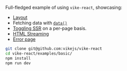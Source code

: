 Full-fledged example of using `vike-react`, showcasing:

- [Layout](https://vike.dev/Layout)
- Fetching data with [`data()`](https://vike.dev/data)
- [Toggling SSR](https://vike.dev/ssr) on a per-page basis.
- [HTML Streaming](https://vike.dev/streaming)
- [Error page](https://vike.dev/error-page)

```bash
git clone git@github.com:vikejs/vike-react
cd vike-react/examples/basic/
npm install
npm run dev
```
